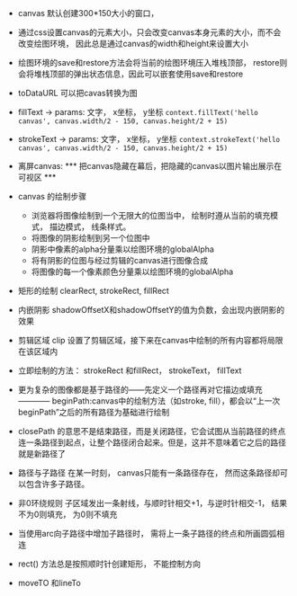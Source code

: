 - canvas 默认创建300*150大小的窗口，
- 通过css设置canvas的元素大小，只会改变canvas本身元素的大小，而不会改变绘图环境， 因此总是通过canvas的width和height来设置大小
- 绘图环境的save和restore方法会将当前的绘图环境压入堆栈顶部， restore则会将堆栈顶部的弹出状态信息，因此可以嵌套使用save和restore
- toDataURL 可以把cavas转换为图
- fillText  -> params: 文字， x坐标， y坐标 ` context.fillText('hello canvas', canvas.width/2 - 150, canvas.height/2 + 15) `
- strokeText -> params: 文字， x坐标， y坐标  ` context.strokeText('hello canvas', canvas.width/2 - 150, canvas.height/2 + 15) `

- 离屏canvas: *** 把canvas隐藏在幕后，把隐藏的canvas以图片输出展示在可视区 ***
- canvas 的绘制步骤
    - 浏览器将图像绘制到一个无限大的位图当中， 绘制时遵从当前的填充模式， 描边模式， 线条样式。
    - 将图像的阴影绘制到另一个位图中
    - 阴影中像素的alpha分量乘以绘图环境的globalAlpha
    - 将有阴影的位图与经过剪辑的canvas进行图像合成
    - 将图像的每一个像素颜色分量乘以绘图环境的globalAlpha

- 矩形的绘制
    clearRect, strokeRect, fillRect
     
- 内嵌阴影  shadowOffsetX和shadowOffsetY的值为负数，会出现内嵌阴影的效果
- 剪辑区域  clip
    设置了剪辑区域，接下来在canvas中绘制的所有内容都将局限在该区域内
- 立即绘制的方法： strokeRect 和fillRect， strokeText， fillText
- 更为复杂的图像都是基于路径的——先定义一个路径再对它描边或填充 ———— beginPath:canvas中的绘制方法（如stroke, fill），都会以“上一次beginPath”之后的所有路径为基础进行绘制
- closePath 的意思不是结束路径，而是关闭路径，它会试图从当前路径的终点连一条路径到起点，让整个路径闭合起来。但是，这并不意味着它之后的路径就是新路径了
- 路径与子路径
 在某一时刻， canvas只能有一条路径存在， 然而这条路径却可以包含许多子路径。
- 非0环绕规则  子区域发出一条射线，与顺时针相交+1，与逆时针相交-1， 结果不为0则填充， 为0则不填充
- 当使用arc向子路径中增加子路径时， 需将上一条子路径的终点和所画圆弧相连
- rect() 方法总是按照顺时针创建矩形， 不能控制方向
- moveTO 和lineTo